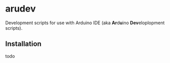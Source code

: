 # arudev

Development scripts for use with Arduino IDE (aka **Ar**d**u**ino **Dev**eloplopment scripts).

## Installation

todo

